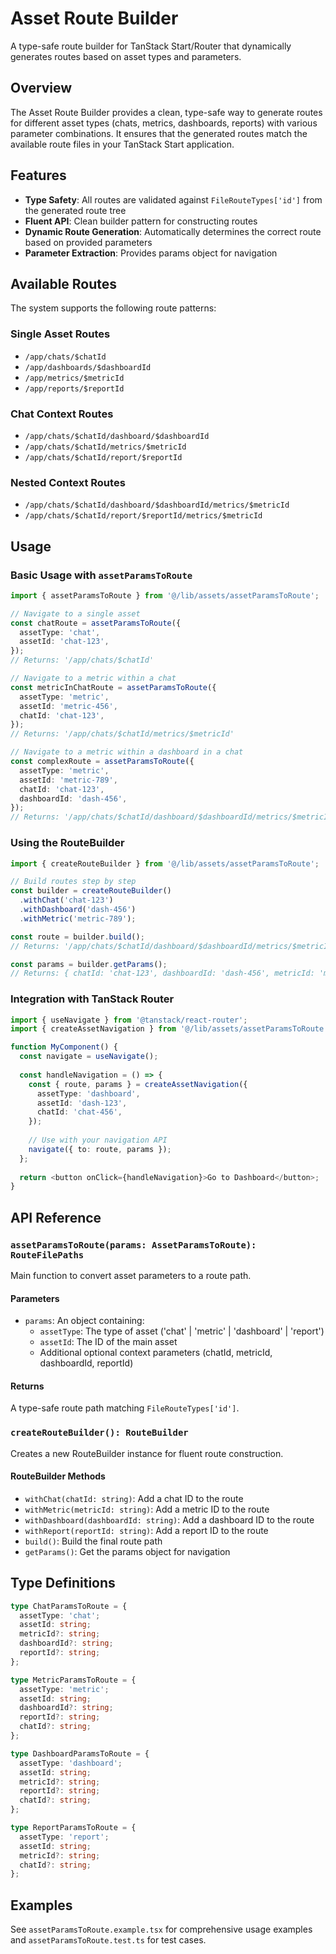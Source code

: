 # Asset Route Builder

A type-safe route builder for TanStack Start/Router that dynamically generates routes based on asset types and parameters.

## Overview

The Asset Route Builder provides a clean, type-safe way to generate routes for different asset types (chats, metrics, dashboards, reports) with various parameter combinations. It ensures that the generated routes match the available route files in your TanStack Start application.

## Features

- **Type Safety**: All routes are validated against `FileRouteTypes['id']` from the generated route tree
- **Fluent API**: Clean builder pattern for constructing routes
- **Dynamic Route Generation**: Automatically determines the correct route based on provided parameters
- **Parameter Extraction**: Provides params object for navigation

## Available Routes

The system supports the following route patterns:

### Single Asset Routes
- `/app/chats/$chatId`
- `/app/dashboards/$dashboardId`
- `/app/metrics/$metricId`
- `/app/reports/$reportId`

### Chat Context Routes
- `/app/chats/$chatId/dashboard/$dashboardId`
- `/app/chats/$chatId/metrics/$metricId`
- `/app/chats/$chatId/report/$reportId`

### Nested Context Routes
- `/app/chats/$chatId/dashboard/$dashboardId/metrics/$metricId`
- `/app/chats/$chatId/report/$reportId/metrics/$metricId`

## Usage

### Basic Usage with `assetParamsToRoute`

```typescript
import { assetParamsToRoute } from '@/lib/assets/assetParamsToRoute';

// Navigate to a single asset
const chatRoute = assetParamsToRoute({
  assetType: 'chat',
  assetId: 'chat-123',
});
// Returns: '/app/chats/$chatId'

// Navigate to a metric within a chat
const metricInChatRoute = assetParamsToRoute({
  assetType: 'metric',
  assetId: 'metric-456',
  chatId: 'chat-123',
});
// Returns: '/app/chats/$chatId/metrics/$metricId'

// Navigate to a metric within a dashboard in a chat
const complexRoute = assetParamsToRoute({
  assetType: 'metric',
  assetId: 'metric-789',
  chatId: 'chat-123',
  dashboardId: 'dash-456',
});
// Returns: '/app/chats/$chatId/dashboard/$dashboardId/metrics/$metricId'
```

### Using the RouteBuilder

```typescript
import { createRouteBuilder } from '@/lib/assets/assetParamsToRoute';

// Build routes step by step
const builder = createRouteBuilder()
  .withChat('chat-123')
  .withDashboard('dash-456')
  .withMetric('metric-789');

const route = builder.build();
// Returns: '/app/chats/$chatId/dashboard/$dashboardId/metrics/$metricId'

const params = builder.getParams();
// Returns: { chatId: 'chat-123', dashboardId: 'dash-456', metricId: 'metric-789' }
```

### Integration with TanStack Router

```typescript
import { useNavigate } from '@tanstack/react-router';
import { createAssetNavigation } from '@/lib/assets/assetParamsToRoute.example';

function MyComponent() {
  const navigate = useNavigate();
  
  const handleNavigation = () => {
    const { route, params } = createAssetNavigation({
      assetType: 'dashboard',
      assetId: 'dash-123',
      chatId: 'chat-456',
    });
    
    // Use with your navigation API
    navigate({ to: route, params });
  };
  
  return <button onClick={handleNavigation}>Go to Dashboard</button>;
}
```

## API Reference

### `assetParamsToRoute(params: AssetParamsToRoute): RouteFilePaths`

Main function to convert asset parameters to a route path.

#### Parameters

- `params`: An object containing:
  - `assetType`: The type of asset ('chat' | 'metric' | 'dashboard' | 'report')
  - `assetId`: The ID of the main asset
  - Additional optional context parameters (chatId, metricId, dashboardId, reportId)

#### Returns

A type-safe route path matching `FileRouteTypes['id']`.

### `createRouteBuilder(): RouteBuilder`

Creates a new RouteBuilder instance for fluent route construction.

#### RouteBuilder Methods

- `withChat(chatId: string)`: Add a chat ID to the route
- `withMetric(metricId: string)`: Add a metric ID to the route
- `withDashboard(dashboardId: string)`: Add a dashboard ID to the route
- `withReport(reportId: string)`: Add a report ID to the route
- `build()`: Build the final route path
- `getParams()`: Get the params object for navigation

## Type Definitions

```typescript
type ChatParamsToRoute = {
  assetType: 'chat';
  assetId: string;
  metricId?: string;
  dashboardId?: string;
  reportId?: string;
};

type MetricParamsToRoute = {
  assetType: 'metric';
  assetId: string;
  dashboardId?: string;
  reportId?: string;
  chatId?: string;
};

type DashboardParamsToRoute = {
  assetType: 'dashboard';
  assetId: string;
  metricId?: string;
  reportId?: string;
  chatId?: string;
};

type ReportParamsToRoute = {
  assetType: 'report';
  assetId: string;
  metricId?: string;
  chatId?: string;
};
```

## Examples

See `assetParamsToRoute.example.tsx` for comprehensive usage examples and `assetParamsToRoute.test.ts` for test cases.
